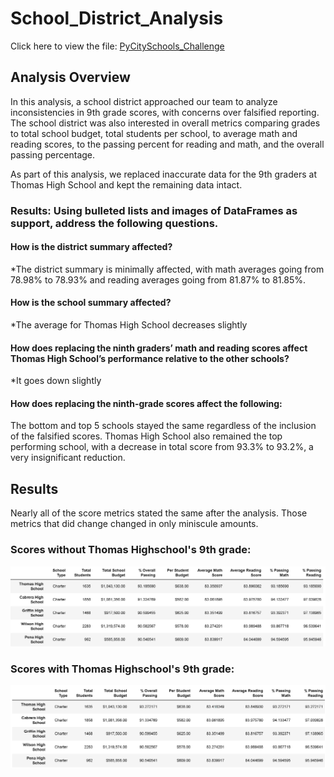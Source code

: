 # School_District_Analysis
Click here to view the file: [PyCitySchools_Challenge](https://github.com/robbe-verhofste/Py_Schools/blob/main/PyCitySchools_Challenge.ipynb)

## Analysis Overview
In this analysis, a school district approached our team to analyze inconsistencies in 9th grade scores, with concerns over falsified reporting. The school district was also interested in overall metrics comparing grades to total school budget, total students per school, to average math and reading scores, to the passing percent for reading and math, and the overall passing percentage.

As part of this analysis, we replaced inaccurate data for the 9th graders at Thomas High School and kept the remaining data intact.

### Results: Using bulleted lists and images of DataFrames as support, address the following questions.

#### How is the district summary affected?
  *The district summary is minimally affected, with math averages going from 78.98% to 78.93% and reading averages going from 81.87% to 81.85%.
#### How is the school summary affected?
  *The average for Thomas High School decreases slightly
#### How does replacing the ninth graders’ math and reading scores affect Thomas High School’s performance relative to the other schools?
*It goes down slightly
#### How does replacing the ninth-grade scores affect the following:

The bottom and top 5 schools stayed the same regardless of the inclusion of the falsified scores. Thomas High School also remained the top performing school, with a decrease in total score from 93.3% to 93.2%, a very insignificant reduction.


## Results
Nearly all of the score metrics stated the same after the analysis. Those metrics that did change changed in only miniscule amounts.

### Scores without Thomas Highschool's 9th grade:
![File name](https://github.com/robbe-verhofste/Py_Schools/blob/main/Resources/top5_grade.PNG)

### Scores with Thomas Highschool's 9th grade:
![File name](https://github.com/robbe-verhofste/Py_Schools/blob/main/Resources/top5_w_9th_grade.PNG)

